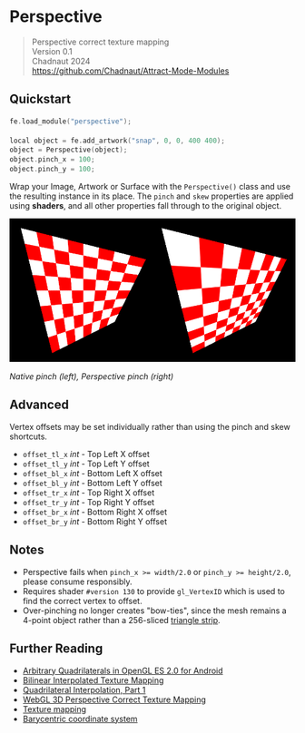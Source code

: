 # Perspective

> Perspective correct texture mapping  
> Version 0.1  
> Chadnaut 2024  
> https://github.com/Chadnaut/Attract-Mode-Modules

## Quickstart

```cpp
fe.load_module("perspective");

local object = fe.add_artwork("snap", 0, 0, 400 400);
object = Perspective(object);
object.pinch_x = 100;
object.pinch_y = 100;
```

Wrap your Image, Artwork or Surface with the `Perspective()` class and use the resulting instance in its place. The `pinch` and `skew` properties are applied using **shaders**, and all other properties fall through to the original object.

![Perspective Example](example.png)

*Native pinch (left), Perspective pinch (right)*

## Advanced

Vertex offsets may be set individually rather than using the pinch and skew shortcuts.

- `offset_tl_x` *int* - Top Left X offset
- `offset_tl_y` *int* - Top Left Y offset
- `offset_bl_x` *int* - Bottom Left X offset
- `offset_bl_y` *int* - Bottom Left Y offset
- `offset_tr_x` *int* - Top Right X offset
- `offset_tr_y` *int* - Top Right Y offset
- `offset_br_x` *int* - Bottom Right X offset
- `offset_br_y` *int* - Bottom Right Y offset

## Notes

- Perspective fails when `pinch_x >= width/2.0` or `pinch_y >= height/2.0`, please consume responsibly.
- Requires shader `#version 130` to provide `gl_VertexID` which is used to find the correct vertex to offset.
- Over-pinching no longer creates "bow-ties", since the mesh remains a 4-point object rather than a 256-sliced [triangle strip](https://github.com/oomek/attractplus/blob/master/src/sprite.cpp#L300).

## Further Reading

- [Arbitrary Quadrilaterals in OpenGL ES 2.0 for Android](https://github.com/bitlush/android-arbitrary-quadrilaterals-in-opengl-es-2-0/blob/master/ArbitraryQuadrilateralsActivity.java)
- [Bilinear Interpolated Texture Mapping](https://pumpkin-games.net/wp/?p=215)
- [Quadrilateral Interpolation, Part 1](https://www.reedbeta.com/blog/quadrilateral-interpolation-part-1/)
- [WebGL 3D Perspective Correct Texture Mapping](https://webglfundamentals.org/webgl/lessons/webgl-3d-perspective-correct-texturemapping.html)
- [Texture mapping](https://en.wikipedia.org/wiki/Texture_mapping#Affine_texture_mapping)
- [Barycentric coordinate system](https://en.wikipedia.org/wiki/Barycentric_coordinate_system)
